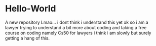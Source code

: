 # Hello-World
A new repository Lmao... i dont think i understand this yet
ok so i am a lawyer trying to understand a bit more about coding and taking a free course on coding namely Cs50 for lawyers
i think i am slowly but surely getting a hang of this.
